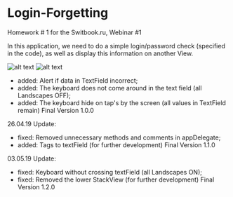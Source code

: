 # Login-Forgetting
Homework # 1 for the Switbook.ru, Webinar #1

In this application, we need to do a simple login/password check (specified in the code), as well as display this information on another View.

![alt text](https://i.ibb.co/gz6LtZ9/Login-Forgetting.png)
![alt text](https://i.ibb.co/Trtkdy9/Login-Forgetting-2.png)
 
- added: Alert if data in TextField incorrect;
- added: The keyboard does not come around in the text field (all Landscapes OFF);
- added: The keyboard hide on tap's by the screen (all values in TextField remain)
Final Version 1.0.0

26.04.19 Update:
- fixed: Removed unnecessary methods and comments in appDelegate; 
- added: Tags to textField (for further development)
Final Version 1.1.0

03.05.19 Update:
- fixed: Keyboard without crossing textField (all Landscapes ON);
- fixed: Removed the lower StackView (for further development)
Final Version 1.2.0

